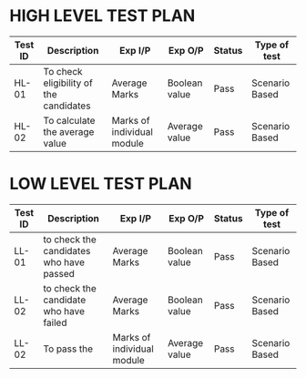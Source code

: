 # HIGH LEVEL TEST PLAN
| **Test ID** | **Description**                                                | **Exp I/P**                               | **Exp O/P** | **Status** | **Type of test** |
|-------------|----------------------------------------------------------------|-------------------------------------------|------------------|------------|------------------|
| HL-01 | To check eligibility of the candidates | Average Marks | Boolean value | Pass | Scenario Based |
| HL-02 | To calculate the average value | Marks of individual module | Average value |Pass | Scenario Based |
 
# LOW LEVEL TEST PLAN
| **Test ID** | **Description**                                                | **Exp I/P**                               | **Exp O/P** | **Status** | **Type of test** |
|-------------|----------------------------------------------------------------|-------------------------------------------|------------------|------------|------------------|
| LL-01 |to check the candidates who have passed | Average Marks | Boolean value | Pass |Scenario Based |
| LL-02 |to check the candidate who have failed | Average Marks | Boolean value|Pass|Scenario Based |
| LL-02 |To pass the |Marks of individual module | Average value | Pass |Scenario Based |
 
